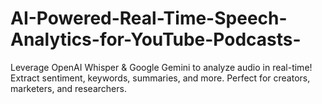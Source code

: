 # AI-Powered-Real-Time-Speech-Analytics-for-YouTube-Podcasts-
Leverage OpenAI Whisper &amp; Google Gemini to analyze audio in real-time! Extract sentiment, keywords, summaries, and more. Perfect for creators, marketers, and researchers.
